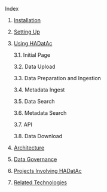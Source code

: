 Index

1. [Installation](https://github.com/paulopinheiro1234/hadatac/wiki/HADatAc-User-Guide#1-installing-hadatac)
2. [Setting Up](https://github.com/paulopinheiro1234/hadatac/wiki/HADatAc-User-Guide#2-setting-up-hadatac)
3. [Using HADatAc](https://github.com/paulopinheiro1234/hadatac/wiki/HADatAc-User-Guide#3-using-hadatac)

    3.1. Initial Page
    
    3.2. Data Upload 
    
    3.3. Data Preparation and Ingestion
    
    3.4. Metadata Ingest
    
    3.5. Data Search
    
    3.6. Metadata Search
    
    3.7. API
    
    3.8. Data Download

4. [Architecture](https://github.com/paulopinheiro1234/hadatac/wiki/HADatAc-User-Guide#4-architecture)
5. [Data Governance](https://github.com/paulopinheiro1234/hadatac/wiki/HADatAc-User-Guide#5-data-governance)
6. [Projects Involving HADatAc](https://github.com/paulopinheiro1234/hadatac/wiki/HADatAc-User-Guide#6-projects-involved-with-hadatac)
7. [Related Technologies](https://github.com/paulopinheiro1234/hadatac/wiki/HADatAc-User-Guide#7-other-products-and-technologies-related-to-hadatac) 
